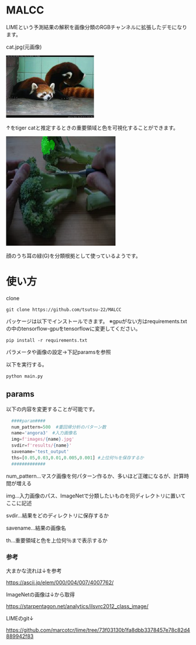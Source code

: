 # MALCC
LIMEという予測結果の解釈を画像分類のRGBチャンネルに拡張したデモになります。

cat.jpg(元画像)

![ori](images/lpanda1.jpg)

↑をtiger catと推定するときの重要領域と色を可視化することができます。

![important area](results/sample.png)

顔のうち耳の緑(G)を分類根拠として使っているようです。

# 使い方

clone
```
git clone https://github.com/tsutsu-22/MALCC
```

パッケージは以下でインストールできます。
※gpuがない方はrequirements.txtの中のtensorflow-gpuをtensorflowに変更してください。
```
pip install -r requirements.txt
```

パラメータや画像の設定→下記paramsを参照

以下を実行する。
```
python main.py
```



## params
以下の内容を変更することが可能です。
```python
  ####param####
  num_pattern=500  #重回帰分析のパターン数
  name='angora3'　#入力画像名
  img=f'images/{name}.jpg'
  svdir=f'results/{name}'
  savename='test_output'
  ths=[0.05,0.03,0.01,0.005,0.001] #上位何％を保存するか
  #############
```
num_pattern...マスク画像を何パターン作るか、多いほど正確になるが、計算時間が増える

img...入力画像のパス、ImageNetで分類したいものを同ディレクトリに置いてここに記述

svdir...結果をどのディレクトリに保存するか

savename...結果の画像名

th...重要領域と色を上位何％まで表示するか


### 参考
大まかな流れは↓を参考

https://ascii.jp/elem/000/004/007/4007762/

ImageNetの画像は↓から取得

https://starpentagon.net/analytics/ilsvrc2012_class_image/

LIMEのgit↓

https://github.com/marcotcr/lime/tree/73f03130b1fa8dbb3378457e78c82d4889942f83


